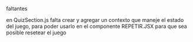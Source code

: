 faltantes

en QuizSection.js
falta crear y agregar un contexto que maneje el estado del juego, para poder usarlo en el componente REPETIR.JSX para que sea posible resetear el juego